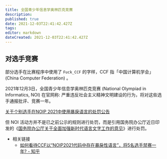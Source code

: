 ```yaml
---
title: 全国青少年信息学奥林匹克竞赛
description: 
published: true
date: 2021-12-03T22:41:42.427Z
tags: 
editor: markdown
dateCreated: 2021-12-03T22:41:42.427Z
---
```


## 对选手竞赛

部分选手在比赛程序中使用了 `Fuck_CCF` 的字样，CCF 指「中国计算机学会」(China Computer Federation) 。

2021年12月3日，全国青少年信息学奥林匹克竞赛 (National Olympiad in Informatics, NOI) 在官网称: 严重违反社会主义精神文明建设的行为，将对这些选手通报批评、竞赛一年。

[关于个别选手在NOIP 2021中使用暴戾语言的处罚公告](https://web.archive.org/web/20211203121629/https://www.noi.cn/xw/2021-12-03/750909.shtml)

但 NOI 活动方并不是已之前公示的规则进行处罚，而是引用国务院办公厅近日印发的《[国务院办公厅关于全面加强新时代语言文字工作的意见](/rule/国务院办公厅关于全面加强新时代语言文字工作的意见.md)》进行处罚。

+ 相关链接
  + [如何看待CCF以“NOIP2021代码中存在暴戾性语言”，将5名选手禁赛一年? - 知乎](https://web.archive.org/web/20211203121510/https://www.zhihu.com/question/503464471)

